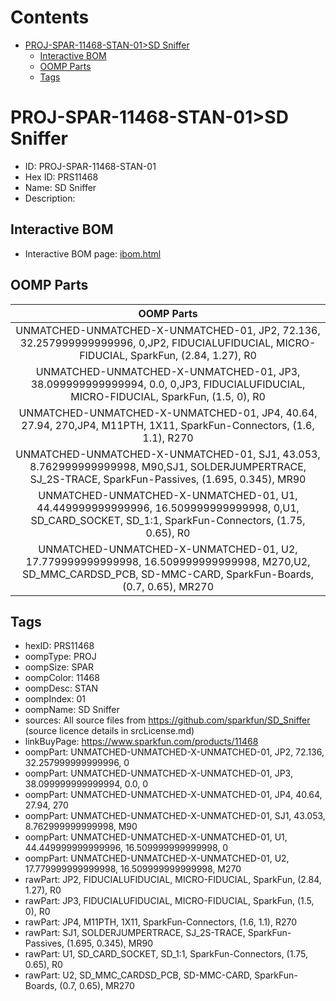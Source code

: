 



Contents
========

* [PROJ-SPAR-11468-STAN-01>SD Sniffer](#proj-spar-11468-stan-01sd-sniffer)
	* [Interactive BOM](#interactive-bom)
	* [OOMP Parts](#oomp-parts)
	* [Tags](#tags)

# PROJ-SPAR-11468-STAN-01>SD Sniffer

- ID: PROJ-SPAR-11468-STAN-01
- Hex ID: PRS11468
- Name: SD Sniffer
- Description: 

## Interactive BOM

- Interactive BOM page: [ibom.html](kicad/bom/ibom.html)

## OOMP Parts
  

|OOMP Parts|
| :---: |
|UNMATCHED-UNMATCHED-X-UNMATCHED-01, JP2, 72.136, 32.257999999999996, 0,JP2, FIDUCIALUFIDUCIAL, MICRO-FIDUCIAL, SparkFun, (2.84, 1.27), R0|
|UNMATCHED-UNMATCHED-X-UNMATCHED-01, JP3, 38.099999999999994, 0.0, 0,JP3, FIDUCIALUFIDUCIAL, MICRO-FIDUCIAL, SparkFun, (1.5, 0), R0|
|UNMATCHED-UNMATCHED-X-UNMATCHED-01, JP4, 40.64, 27.94, 270,JP4, M11PTH, 1X11, SparkFun-Connectors, (1.6, 1.1), R270|
|UNMATCHED-UNMATCHED-X-UNMATCHED-01, SJ1, 43.053, 8.762999999999998, M90,SJ1, SOLDERJUMPERTRACE, SJ_2S-TRACE, SparkFun-Passives, (1.695, 0.345), MR90|
|UNMATCHED-UNMATCHED-X-UNMATCHED-01, U1, 44.449999999999996, 16.509999999999998, 0,U1, SD_CARD_SOCKET, SD_1:1, SparkFun-Connectors, (1.75, 0.65), R0|
|UNMATCHED-UNMATCHED-X-UNMATCHED-01, U2, 17.779999999999998, 16.509999999999998, M270,U2, SD_MMC_CARDSD_PCB, SD-MMC-CARD, SparkFun-Boards, (0.7, 0.65), MR270|

## Tags

- hexID: PRS11468
- oompType: PROJ
- oompSize: SPAR
- oompColor: 11468
- oompDesc: STAN
- oompIndex: 01
- oompName: SD Sniffer
- sources: All source files from https://github.com/sparkfun/SD_Sniffer (source licence details in srcLicense.md)
- linkBuyPage: https://www.sparkfun.com/products/11468
- oompPart: UNMATCHED-UNMATCHED-X-UNMATCHED-01, JP2, 72.136, 32.257999999999996, 0
- oompPart: UNMATCHED-UNMATCHED-X-UNMATCHED-01, JP3, 38.099999999999994, 0.0, 0
- oompPart: UNMATCHED-UNMATCHED-X-UNMATCHED-01, JP4, 40.64, 27.94, 270
- oompPart: UNMATCHED-UNMATCHED-X-UNMATCHED-01, SJ1, 43.053, 8.762999999999998, M90
- oompPart: UNMATCHED-UNMATCHED-X-UNMATCHED-01, U1, 44.449999999999996, 16.509999999999998, 0
- oompPart: UNMATCHED-UNMATCHED-X-UNMATCHED-01, U2, 17.779999999999998, 16.509999999999998, M270
- rawPart: JP2, FIDUCIALUFIDUCIAL, MICRO-FIDUCIAL, SparkFun, (2.84, 1.27), R0
- rawPart: JP3, FIDUCIALUFIDUCIAL, MICRO-FIDUCIAL, SparkFun, (1.5, 0), R0
- rawPart: JP4, M11PTH, 1X11, SparkFun-Connectors, (1.6, 1.1), R270
- rawPart: SJ1, SOLDERJUMPERTRACE, SJ_2S-TRACE, SparkFun-Passives, (1.695, 0.345), MR90
- rawPart: U1, SD_CARD_SOCKET, SD_1:1, SparkFun-Connectors, (1.75, 0.65), R0
- rawPart: U2, SD_MMC_CARDSD_PCB, SD-MMC-CARD, SparkFun-Boards, (0.7, 0.65), MR270
